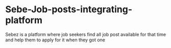 # Sebe-Job-posts-integrating-platform
Sebez is a platform where job seekers find all job post available for that time and help them to apply for it when they got one
